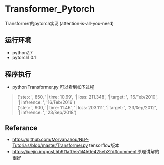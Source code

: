 # Transformer_Pytorch
Transformer的pytorch实现 (attention-is-all-you-need)

## 运行环境
- python2.7
- pytorch1.0.1


## 程序执行
- python Transformer.py 可以看到如下过程
> ('step: ', 850, '| time: 10.69', '| loss: 211.348', '| target: ', '16/Feb/2010<EOS>', '| inference: ', '16/Feb/2016<EOS>')  
('step: ', 900, '| time: 11.46', '| loss: 203.111', '| target: ', '23/Sep/2012<EOS>', '| inference: ', '23/Sep/2018<EOS>')


Referance
- 
- https://github.com/MorvanZhou/NLP-Tutorials/blob/master/Transformer.py tensorflow版本
- https://juejin.im/post/5b9f1af0e51d450e425eb32d#comment 原理讲解的很好


